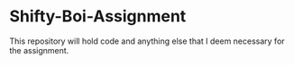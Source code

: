 # Shifty-Boi-Assignment
This repository will hold code and anything else that I deem necessary for the assignment.
